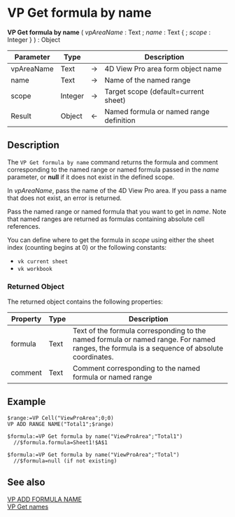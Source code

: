 # VP Get formula by name


**VP Get formula by name** ( *vpAreaName* : Text ; *name* : Text { ; *scope* : Integer } ) : Object



|Parameter|Type| |Description|
|---|---|---|---|
|vpAreaName  |Text|->|4D View Pro area form object name|
|name  |Text|->|Name of the named range|
|scope  |Integer|->|Target scope (default=current sheet)|
|Result  |Object|<-|Named formula or named range definition|

## Description

The `VP Get formula by name` command  returns the formula and comment corresponding to the named range or named formula passed in the *name* parameter, or **null** if it does not exist in the defined scope.

In *vpAreaName*, pass the name of the 4D View Pro area. If you pass a name that does not exist, an error is returned.

Pass the named range or named formula that you want to get in *name*. Note that named ranges are returned as formulas containing absolute cell references.

You can define where to get the formula in *scope* using either the sheet index (counting begins at 0) or the following constants:

* `vk current sheet`
* `vk workbook`  

### Returned Object

The returned object contains the following properties:

|Property| Type| Description|
|---|---|---|
|formula |Text |Text of the formula corresponding to the named formula or named range. For named ranges, the formula is a sequence of absolute coordinates.|
|comment| Text| Comment corresponding to the named formula or named range |

## Example

```4d
$range:=VP Cell("ViewProArea";0;0)
VP ADD RANGE NAME("Total1";$range)
 
$formula:=VP Get formula by name("ViewProArea";"Total1")
  //$formula.formula=Sheet1!$A$1
 
$formula:=VP Get formula by name("ViewProArea";"Total")
  //$formula=null (if not existing)
```

## See also

[VP ADD FORMULA NAME](VP%20ADD%20FORMULA%20NAME.md)<br/>
[VP Get names](VP%20Get%20names.md)